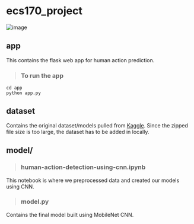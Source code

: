 # ecs170_project
![image](https://github.com/zhxu33/ecs170_project/assets/77419802/e7154bd6-84f9-4568-be4c-82f8f5ea081f)

## app
This contains the flask web app for human action prediction.

> ### To run the app
```
cd app
python app.py
```

## dataset
Contains the original dataset/models pulled from [Kaggle](https://pages.github.com/). Since the zipped file size is too large, the dataset has to be added in locally.

## model/


> ### human-action-detection-using-cnn.ipynb
This notebook is where we preprocessed data and created our models using CNN.

> ### model.py
Contains the final model built using MobileNet CNN.
